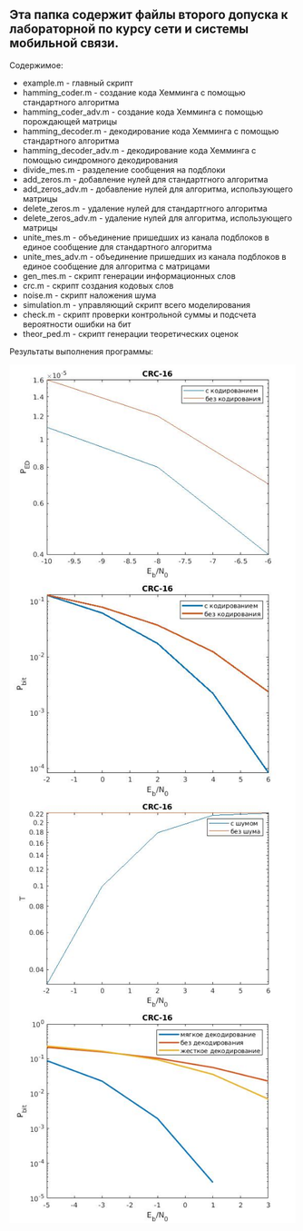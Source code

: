 ## Эта папка содержит файлы второго допуска к лабораторной по курсу сети и системы мобильной связи.
>
Содержимое:
>
- example.m - главный скрипт
- hamming\_coder.m - создание кода Хемминга с помощью стандартного алгоритма
- hamming\_coder\_adv.m - создание кода Хемминга с помощью порождающей матрицы
- hamming\_decoder.m - декодирование кода Хемминга с помощью стандартного алгоритма
- hamming\_decoder\_adv.m - декодирование кода Хемминга с помощью синдромного декодирования
- divide\_mes.m - разделение сообщения на подблоки
- add\_zeros.m - добавление нулей для стандартгного алгоритма
- add\_zeros\_adv.m - добавление нулей для алгоритма, использующего матрицы
- delete\_zeros.m - удаление нулей для стандартгного алгоритма
- delete\_zeros\_adv.m - удаление нулей для алгоритма, использующего матрицы
- unite\_mes.m - объединение пришедших из канала подблоков в единое сообщение для стандартного алгоритма
- unite\_mes\_adv.m - объединение пришедших из канала подблоков в единое сообщение для алгоритма с матрицами
- gen_mes.m - скрипт генерации информационных слов
- crc.m - скрипт создания кодовых слов
- noise.m - скрипт наложения шума
- simulation.m - управляющий скрипт всего моделирования
- check.m - скрипт проверки контрольной суммы и подсчета вероятности ошибки на бит
- theor_ped.m - скрипт генерации теоретических оценок
>
Результаты выполнения программы:
>
<img src="./images/PED.jpg"
     alt="Зависимость вероятности ошибки декодирования от SNR."
     style="float: left; margin-right: 10px;" />
>
<img src="./images/PBIT.jpg"
     alt="Зависимость вероятности ошибки на бит от SNR."
     style="float: left; margin-right: 10px;" />
>
<img src="./images/T.jpg"
     alt="Зависимость пропускной способности от SNR."
     style="float: left; margin-right: 10px;" />
>
<img src="./images/d3.jpg"
     alt="Зависимость вероятности ошибки на бит от SNR для разных систем декодирования."
     style="float: left; margin-right: 10px;" />

